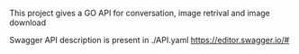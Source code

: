 This project gives a GO API for conversation, image retrival and image download

Swagger API description is present in ./API.yaml
https://editor.swagger.io/#
